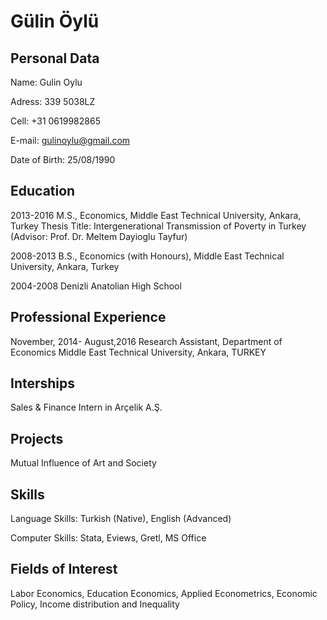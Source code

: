Gülin Öylü
==========

Personal Data
-------------
Name:            Gulin Oylu 

Adress:          339
                 5038LZ
                 
Cell:            +31 0619982865

E-mail:          gulinoylu@gmail.com

Date of Birth:   25/08/1990



Education
---------

2013-2016       M.S., Economics, Middle East Technical University, Ankara, Turkey
                Thesis Title: Intergenerational Transmission of Poverty in Turkey (Advisor:  Prof. Dr. Meltem Dayioglu Tayfur) 

2008-2013       B.S., Economics (with Honours), Middle East Technical University, Ankara, Turkey

2004-2008       Denizli Anatolian High School 


Professional Experience
-----------------------

November, 2014- August,2016				 Research Assistant, Department of Economics 
                                   Middle East Technical University, Ankara, TURKEY

Interships
----------
Sales & Finance Intern in Arçelik A.Ş.  

Projects 
--------
Mutual Influence of Art and Society 


Skills
--------
Language Skills:  Turkish (Native), English (Advanced)


Computer Skills:   Stata, Eviews, Gretl, MS Office


Fields of Interest
-----------------
Labor Economics, Education Economics, Applied Econometrics, Economic Policy, Income distribution and Inequality

